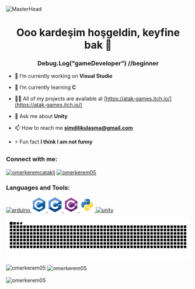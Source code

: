 ![MasterHead](https://images8.alphacoders.com/113/thumb-1920-1139017.jpg)
<h1 align="center">Ooo kardeşim hoşgeldin, keyfine bak 👋</h1>
<h3 align="center">Debug.Log("gameDeveloper") //beginner</h3>

- 🔭 I’m currently working on **Visual Studio**

- 🌱 I’m currently learning **C**

- 👨‍💻 All of my projects are available at [https://atak-games.itch.io/](https://atak-games.itch.io/)

- 💬 Ask me about **Unity**

- 📫 How to reach me **simdilikulasma@gmail.com**

- ⚡ Fun fact **I think I am not funny**

<h3 align="left">Connect with me:</h3>
<p align="left">
<a href="https://linkedin.com/in/omerkeremcatakli" target="blank"><img align="center" src="https://raw.githubusercontent.com/rahuldkjain/github-profile-readme-generator/master/src/images/icons/Social/linked-in-alt.svg" alt="omerkeremcatakli" height="30" width="40" /></a>
<a href="https://www.youtube.com/@omerkerem05" target="blank"><img align="center" src="https://raw.githubusercontent.com/rahuldkjain/github-profile-readme-generator/master/src/images/icons/Social/youtube.svg" alt="omerkerem05" height="30" width="40" /></a>
</p>

<h3 align="left">Languages and Tools:</h3>
<p align="left"> <a href="https://www.arduino.cc/" target="_blank" rel="noreferrer"> <img src="https://cdn.worldvectorlogo.com/logos/arduino-1.svg" alt="arduino" width="40" height="40"/> </a> <a href="https://www.cprogramming.com/" target="_blank" rel="noreferrer"> <img src="https://raw.githubusercontent.com/devicons/devicon/master/icons/c/c-original.svg" alt="c" width="40" height="40"/> </a> <a href="https://www.w3schools.com/cpp/" target="_blank" rel="noreferrer"> <img src="https://raw.githubusercontent.com/devicons/devicon/master/icons/cplusplus/cplusplus-original.svg" alt="cplusplus" width="40" height="40"/> </a> <a href="https://www.w3schools.com/cs/" target="_blank" rel="noreferrer"> <img src="https://raw.githubusercontent.com/devicons/devicon/master/icons/csharp/csharp-original.svg" alt="csharp" width="40" height="40"/> </a> <a href="https://www.python.org" target="_blank" rel="noreferrer"> <img src="https://raw.githubusercontent.com/devicons/devicon/master/icons/python/python-original.svg" alt="python" width="40" height="40"/> </a> <a href="https://unity.com/" target="_blank" rel="noreferrer"> <img src="https://www.vectorlogo.zone/logos/unity3d/unity3d-icon.svg" alt="unity" width="40" height="40"/> </a> </p>


<picture>
  <source media="(prefers-color-scheme: dark)" srcset="https://raw.githubusercontent.com/omerkerem05/omerkerem05/output/github-contribution-grid-snake-dark.svg">
  <source media="(prefers-color-scheme: light)" srcset="https://raw.githubusercontent.com/omerkerem05/omerkerem05/output/github-contribution-grid-snake.svg">
  <img alt="github contribution grid snake animation" src="https://raw.githubusercontent.com/omerkerem05/omerkerem05/output/github-contribution-grid-snake.svg">
</picture>


<p><img align="left" src="https://github-readme-stats.vercel.app/api/top-langs?username=omerkerem05&show_icons=true&locale=en&layout=compact" alt="omerkerem05" /></p>

<p>&nbsp;<img align="center" src="https://github-readme-stats.vercel.app/api?username=omerkerem05&show_icons=true&locale=en" alt="omerkerem05" /></p>

<p><img align="center" src="https://github-readme-streak-stats.herokuapp.com/?user=omerkerem05&" alt="omerkerem05" /></p>

